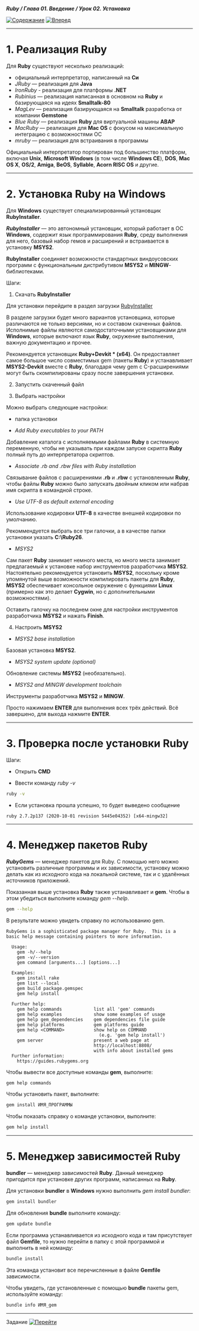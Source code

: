 ***Ruby / Глава 01. Введение / Урок 02. Установка***

[![Содержание](https://img.shields.io/badge/-%D0%A1%D0%BE%D0%B4%D0%B5%D1%80%D0%B6%D0%B0%D0%BD%D0%B8%D0%B5-purple)](README.md)
[![Вперед](https://img.shields.io/badge/-%D0%92%D0%BF%D0%B5%D1%80%D0%B5%D0%B4-brightgreen)](2.%20Задание.md)

***

# 1. Реализация Ruby

Для **Ruby** существуют несколько реализаций: 

* официальный интерпретатор, написанный на **Си**
* *JRuby* — реализация для **Java**
* *IronRuby* - реализация для платформы **.NET** 
* *Rubinius* — реализация написанная в основном на **Ruby** и базирующаяся на идеях **Smalltalk-80**
* *MagLev* — реализация базирующаяся на **Smalltalk** разработка от компании **Gemstone**
* *Blue Ruby* — реализация **Ruby** для виртуальной машины **ABAP**
* *MacRuby* — реализация для **Mac OS** с фокусом на максимальную интеграцию с возможностями ОС
* *mruby* — реализация для встраивания в программы

Официальный интерпретатор портирован под большинство платформ, 
включая **Unix**, **Microsoft Windows** (в том числе **Windows CE**), **DOS**, **Mac OS X**, **OS/2**, 
**Amiga**, **BeOS**, **Syllable**, **Acorn RISC OS** и другие. 

***

# 2. Установка Ruby на Windows

Для **Windows** существует специализированный установщик **RubyInstaller**.

***RubyInstaller*** — это автономный установщик, который работает в ОС **Windows**, 
содержит язык программирования **Ruby**, среду выполнения для него, 
базовый набор гемов и расширений и встраивается в установку **MSYS2**.

**RubyInstaller** соединяет возможности стандартных виндоусовских программ 
с функциональным дистрибутивом **MSYS2** и **MINGW**-библиотеками. 

Шаги:

1. Скачать **RubyInstaller**

Для установки перейдите в раздел загрузки [RubyInstaller](https://rubyinstaller.org/downloads/)

В разделе загрузки будет много вариантов установщика, которые различаются не только версиями, 
но и составом скаченных файлов. Исполнимые файлы являются самодостаточными установщиками для **Windows**, 
которые включают язык **Ruby**, окружение выполнения, важную документацию и прочее.

Рекомендуется установщик **Ruby+Devkit * (x64)**. 
Он предоставляет самое большое число совместимых gem (пакеты **Ruby**) и 
устанавливает **MSYS2-Devkit** вместе с **Ruby**, 
благодаря чему gem с C-расширениями могут быть скомпилированы сразу после завершения установки.

2. Запустить скаченный файл

3. Выбрать настройки

Можно выбрать следующие настройки:

* папка установки 

* *Add Ruby executables to your PATH*

Добавление каталога с исполняемыми файлами **Ruby** в системную переменную, 
чтобы не указывать при каждом запуске скрипта **Ruby** полный путь до интерпретатора скриптов.

* *Associate .rb and .rbw files with Ruby installation*

Связывание файлов с расширениями **.rb** и **.rbw** с установленным **Ruby**, 
чтобы файлы **Ruby** можно было запускать двойным кликом или набрав имя скрипта в командной строке.

* *Use UTF-8 as default external encoding*

Использование кодировки **UTF-8** в качестве внешней кодировки по умолчанию.

Рекоммендуется выбрать все три галочки, а в качестве папки установки указать **C:\Ruby26**.

* *MSYS2*

Сам пакет **Ruby** занимает немного места, но много места занимает 
предлагаемый к установке набор инструментов разработчика **MSYS2**. 
Настоятельно рекомендуется установить **MSYS2**, 
поскольку кроме упомянутой выше возможности компилировать пакеты для **Ruby**, 
**MSYS2** обеспечивает консольное окружение с функциями **Linux**
(примерно как это делает **Cygwin**, но с дополнительными возможностями).

Оставить галочку на последнем окне для настройки инструментов разработчика **MSYS2** и нажать **Finish**.

4. Настроить **MSYS2**

* *MSYS2 base installation*

Базовая установка **MSYS2**.

* *MSYS2 system update (optional)*

Обновление системы **MSYS2** (необязательно).

* *MSYS2 and MINGW development toolchain*

Инструменты разработчика **MSYS2** и **MINGW**.

Просто нажимаем **ENTER** для выполнения всех трёх действий.
Всё завершено, для выхода нажмите **ENTER**.

***

# 3. Проверка после установки Ruby

Шаги:
 
* Открыть **CMD**

* Ввести команду *ruby -v*

```bash
ruby -v
```

* Если установка прошла успешно, то будет выведено сообщение

```text
ruby 2.7.2p137 (2020-10-01 revision 5445e04352) [x64-mingw32]
```

***

# 4. Менеджер пакетов Ruby

***RubyGems*** — менеджер пакетов для Ruby. 
С помощью него можно установить различные программы и их зависимости, 
установку можно делать как из исходного кода на локальной системе, 
так и с удалённых источников приложений.

Показанная выше установка **Ruby** также устанавливает и **gem**.
Чтобы в этом убедиться выполните команду *gem --help*.

```bash
gem --help
```

В результате можно увидеть справку по использованию gem.

```text
RubyGems is a sophisticated package manager for Ruby.  This is a
basic help message containing pointers to more information.

  Usage:
    gem -h/--help
    gem -v/--version
    gem command [arguments...] [options...]

  Examples:
    gem install rake
    gem list --local
    gem build package.gemspec
    gem help install

  Further help:
    gem help commands            list all 'gem' commands
    gem help examples            show some examples of usage
    gem help gem_dependencies    gem dependencies file guide
    gem help platforms           gem platforms guide
    gem help <COMMAND>           show help on COMMAND
                                   (e.g. 'gem help install')
    gem server                   present a web page at
                                 http://localhost:8808/
                                 with info about installed gems
  Further information:
    https://guides.rubygems.org
```

Чтобы вывести все доступные команды **gem**, выполните:

```bash
gem help commands
```

Чтобы установить пакет, выполните:

```bash
gem install ИМЯ_ПРОГРАММЫ
```

Чтобы показать справку о команде установки, выполните:

```bash
gem help install
```

*** 

# 5. Менеджер зависимостей Ruby

**bundler** — менеджер зависимостей **Ruby**. 
Данный менеджер пригодится при установке других программ, написанных на **Ruby**.

Для установки **bundler** в **Windows** нужно выполнить *gem install bundler*:

```bash
gem install bundler
```

Для обновления **bundle** выполните команду:

```bash
gem update bundle
```

Если программа устанавливается  из исходного кода и там присутствует файл **Gemfile**, 
то нужно перейти в папку с этой программой и выполнить в ней команду:

```bash
bundle install
```

Эта команда установит все перечисленные в файле **Gemfile** зависимости.

Чтобы увидеть, где установленные с помощью **bundle** пакеты gem, используйте команду:

```bash
bundle info ИМЯ_gem
```

***

Задание [![Перейти](https://img.shields.io/badge/-%D0%9F%D0%B5%D1%80%D0%B5%D0%B9%D1%82%D0%B8-blue)](2.%20Задание.md)
